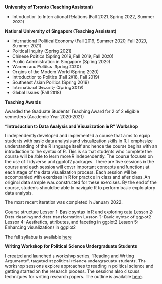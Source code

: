  
**University of Toronto (Teaching Assistant)**

<ul>
<li>Introduction to International Relations (Fall 2021, Spring 2022, Summer 2022)</li>
</ul>
 
**National University of Singapore (Teaching Assistant)**

<ul>
<li>International Political Economy (Fall 2019, Summer 2020, Fall 2020, Summer 2021)</li>
<li>Political Inquiry (Spring 2021)</li>
<li>Chinese Politics (Spring 2019, Fall 2019, Fall 2020)</li>
<li>Public Administration in Singapore (Spring 2020)</li>
<li>Women and Politics (Spring 2020)</li>
<li>Origins of the Modern World (Spring 2020)</li>
<li>Introduction to Politics (Fall 2018, Fall 2019)</li>
<li>Southeast Asian Politics (Spring 2019)</li>
<li>International Security (Spring 2019)</li>
<li>Global Issues (Fall 2018)</li>
</ul>

**Teaching Awards**<br>

Awarded the Graduate Students’ Teaching Award for 2 of 2 eligible semesters (Academic Year 2020-2021)

**“Introduction to Data Analysis and Visualization in R” Workshop**

I independently developed and implemented a course that aims to equip students with basic data analysis and visualization skills in R. I emphasize understanding of the R language itself and hence the course begins with an introduction to the syntax of R. This is so that students who complete the course will be able to learn more R independently. The course focuses on the use of Tidyverse and ggplot2 packages. There are five sessions in the course and each session will cover important concepts and functions at each stage of the data visualization process. Each session will be accompanied with exercises in R for practice in class and after class. An original data sample was constructed for these exercises. By the end of the course, students should be able to navigate R to perform basic exploratory data analysis. 

The most recent iteration was completed in January 2022. 

Course structure
Lesson 1: Basic syntax in R and exploring data
Lesson 2: Data cleaning and data transformation 
Lesson 3: Basic syntax of ggplot2 
Lesson 4: Aesthetics, attributes, and faceting in ggplot2
Lesson 5: Enhancing visualizations in ggplot2

The full syllabus is available <a href="https://www.dropbox.com/s/lfwr5j4nuyzabe9/Introduction%20to%20Data%20Analysis%20and%20Visualisation%20-%20updated1September2021.pdf?dl=0">here</a>. 

**Writing Workshop for Political Science Undergraduate Students** <br>

I created and launched a workshop series, “Reading and Writing Arguments”, targeted at political science undergraduate students. The workshop sessions explore approaches to reading in political science and getting started on the research process. The sessions also discuss techniques for writing research papers. The outline is available <a href="https://static1.squarespace.com/static/5d31deaf24ec13000175a6d8/t/5d9804a0bd4c1842802573b1/1570243745469/Writing+Workshop+Outline+%28as+of+Oct+5%29.pdf">here</a>.














